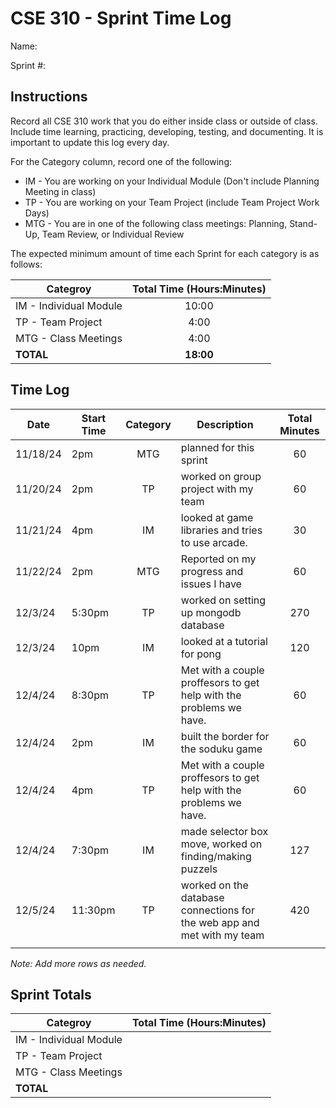 # CSE 310 - Sprint Time Log

Name:

Sprint #:

## Instructions

Record all CSE 310 work that you do either inside class or outside of class.  Include time learning, practicing, developing, testing, and documenting.  It is important to update this log every day.

For the Category column, record one of the following:
* IM - You are working on your Individual Module (Don't include Planning Meeting in class)
* TP - You are working on your Team Project (include Team Project Work Days)
* MTG - You are in one of the following class meetings: Planning, Stand-Up, Team Review, or Individual Review

The expected minimum amount of time each Sprint for each category is as follows:

|Categroy                       |Total Time (Hours:Minutes)|
|-------------------------------|:------------------------:|
|IM - Individual Module         |          10:00           |
|TP - Team Project              |           4:00           |
|MTG - Class Meetings           |           4:00           |
|**TOTAL**                      |        **18:00**         |

## Time Log

|Date      |Start Time|Category|Description                                 |Total Minutes|
|----------|----------|:------:|--------------------------------------------|:-----------:|
| 11/18/24 |  2pm     |   MTG  |   planned for this sprint                  |   60        |
| 11/20/24 |  2pm     |   TP   |   worked on group project with my team     |   60        |
| 11/21/24 |   4pm    |  IM    |  looked at game libraries and tries to use arcade. |  30 |
| 11/22/24 |  2pm     |   MTG  |  Reported on my progress and issues I have |   60        |
|  12/3/24 |  5:30pm  |  TP    |   worked on setting up mongodb database    |   270       |
|  12/3/24 |   10pm   |   IM   |    looked at a tutorial for pong           |   120       |
|  12/4/24 |   8:30pm |  TP    |  Met with a couple proffesors to get help with the problems we have. |  60     |
|  12/4/24 |   2pm    |   IM   |    built the border for the soduku game    |    60       |
|  12/4/24 |   4pm    |   TP   |  Met with a couple proffesors to get help with the problems we have.  |     60      |
|  12/4/24 |   7:30pm |   IM   |  made selector box move, worked on finding/making puzzels|   127      |
|  12/5/24 |  11:30pm |   TP   |  worked on the database connections for the web app and met with my team |  420        |
|          |          |        |                                            |             |

_Note: Add more rows as needed._

## Sprint Totals

|Categroy                       |Total Time (Hours:Minutes)|
|-------------------------------|:------------------------:|
|IM - Individual Module         |                          |
|TP - Team Project              |                          |
|MTG - Class Meetings           |                          |
|**TOTAL**                      |                          |
